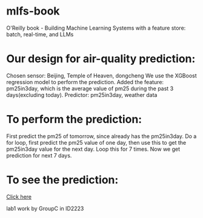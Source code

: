 # mlfs-book
O'Reilly book - Building Machine Learning Systems with a feature store: batch, real-time, and LLMs

# Our design for air-quality prediction:
Chosen sensor: Beijing, Temple of Heaven, dongcheng
We use the XGBoost regression model to perform the prediction.
Added the feature: pm25in3day, which is the average value of pm25 during the past 3 days(excluding today).
Predictor: pm25in3day, weather data

# To  perform the prediction:
First predict the pm25 of tomorrow, since already has the pm25in3day.
Do a for loop, first predict the pm25 value of one day, then use this to get the pm25in3day value for the next day.
Loop this for 7 times.
Now we get prediction for next 7 days.

# To see the prediction:
[Click here](./docs/air-quality/index.md)

lab1 work by GroupC in ID2223